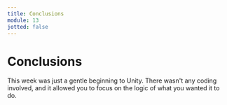 ```yaml
---
title: Conclusions
module: 13
jotted: false
---
```


# Conclusions

This week was just a gentle beginning to Unity.  There wasn't any coding involved, and it allowed you to focus on the logic of what you wanted it to do.